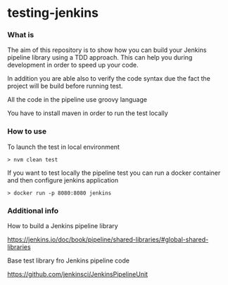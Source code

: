 # testing-jenkins

### What is

The aim of this repository is to show how you can build your Jenkins pipeline library using a TDD approach. This can help you during development in order to speed up your code. 

In addition you are able also to verify the code syntax due the fact the project will be build before running test. 

All the code in the pipeline use groovy language

You have to install maven in order to run the test locally




### How to use

To launch the test in local environment

```
> nvm clean test
```



If you want to test locally the pipeline test you can run a docker container and then configure jenkins application

```
> docker run -p 8080:8080 jenkins
```




### Additional info

How to build a Jenkins pipeline library

https://jenkins.io/doc/book/pipeline/shared-libraries/#global-shared-libraries



Base test library fro Jenkins pipeline code

https://github.com/jenkinsci/JenkinsPipelineUnit



